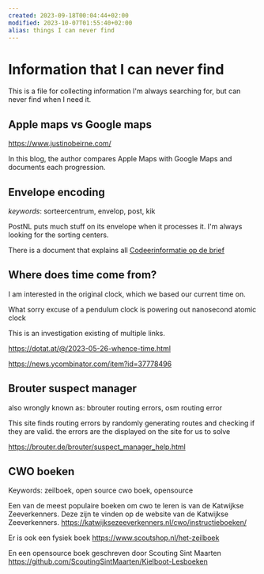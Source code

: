 ```yaml
---
created: 2023-09-18T00:04:44+02:00
modified: 2023-10-07T01:55:40+02:00
alias: things I can never find
---
```


# Information that I can never find

This is a file for collecting information I'm always searching for, but can never find when I need it.

## Apple maps vs Google maps

<https://www.justinobeirne.com/>

In this blog, the author compares Apple Maps with Google Maps and documents each progression.

## Envelope encoding

*keywords*: sorteercentrum, envelop, post, kik

PostNL puts much stuff on its envelope when it processes it. I'm always looking for the sorting centers.

There is a document that explains all [Codeerinformatie op de brief](./files/Codeerinformatie%20op%20de%20brief.pdf)

## Where does time come from?

I am interested in the original clock, which we based our current time on.

What sorry excuse of a pendulum clock is powering out nanosecond atomic clock

This is an investigation existing of multiple links.

<https://dotat.at/@/2023-05-26-whence-time.html>

<https://news.ycombinator.com/item?id=37778496>

## Brouter suspect manager

also wrongly known as: bbrouter routing errors, osm routing error

This site finds routing errors by randomly generating routes and checking if they are valid.
the errors are the displayed on the site for us to solve


<https://brouter.de/brouter/suspect_manager_help.html>

## CWO boeken

Keywords: zeilboek, open source cwo boek, opensource

Een van de meest populaire boeken om cwo te leren is van de Katwijkse Zeeverkenners. 
Deze zijn te vinden op de website van de Katwijkse Zeeverkenners. 
<https://katwijksezeeverkenners.nl/cwo/instructieboeken/>

Er is ook een fysiek boek 
<https://www.scoutshop.nl/het-zeilboek>

En een opensource boek geschreven door Scouting Sint Maarten 
<https://github.com/ScoutingSintMaarten/Kielboot-Lesboeken>
